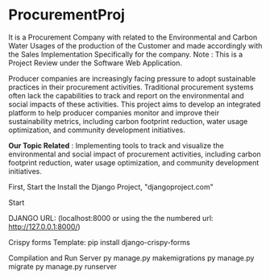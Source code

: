 # ProcurementProj
It is a Procurement Company with related to the Environmental and Carbon Water Usages of the production of the Customer and made accordingly with the Sales Implementation Specifically for the company. Note : This is a Project Review under the Software Web Application.

Producer companies are increasingly facing pressure to adopt sustainable practices in their procurement activities. Traditional procurement systems often lack the capabilities to track and report on the environmental and social impacts of these activities. This project aims to develop an integrated platform to help producer companies monitor and improve their sustainability metrics, including carbon footprint reduction, water usage optimization, and community development initiatives.

**Our Topic Related** : Implementing tools to track and visualize the environmental and social impact of procurement activities, including carbon footprint reduction, water usage optimization, and community development initiatives.


First, Start the Install the Django Project, "djangoproject.com"

Start

DJANGO URL:
(localhost:8000 or using the the numbered url: http://127.0.0.1:8000/)

Crispy forms Template:
pip install django-crispy-forms

Compilation and Run Server
py manage.py makemigrations
py manage.py migrate
py manage.py runserver
